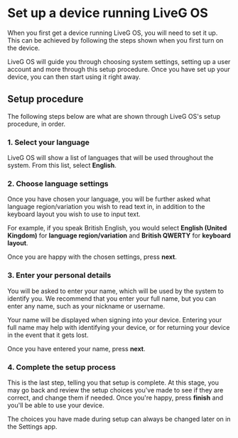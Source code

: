 # Set up a device running LiveG OS
When you first get a device running LiveG OS, you will need to set it up. This can be achieved by following the steps shown when you first turn on the device.

LiveG OS will guide you through choosing system settings, setting up a user account and more through this setup procedure. Once you have set up your device, you can then start using it right away.

## Setup procedure
The following steps below are what are shown through LiveG OS's setup procedure, in order.

### 1. Select your language
LiveG OS will show a list of languages that will be used throughout the system. From this list, select **English**.

### 2. Choose language settings
Once you have chosen your language, you will be further asked what language region/variation you wish to read text in, in addition to the keyboard layout you wish to use to input text.

For example, if you speak British English, you would select **English (United Kingdom)** for **language region/variation** and **British QWERTY** for **keyboard layout**.

Once you are happy with the chosen settings, press **next**.

### 3. Enter your personal details
You will be asked to enter your name, which will be used by the system to identify you. We recommend that you enter your full name, but you can enter any name, such as your nickname or username.

Your name will be displayed when signing into your device. Entering your full name may help with identifying your device, or for returning your device in the event that it gets lost.

Once you have entered your name, press **next**.

### 4. Complete the setup process
This is the last step, telling you that setup is complete. At this stage, you may go back and review the setup choices you've made to see if they are correct, and change them if needed. Once you're happy, press **finish** and you'll be able to use your device.

The choices you have made during setup can always be changed later on in the Settings app.